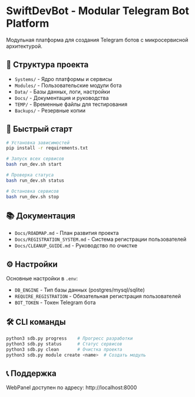 # SwiftDevBot - Modular Telegram Bot Platform

Модульная платформа для создания Telegram ботов с микросервисной архитектурой.

## 📁 Структура проекта

- `Systems/` - Ядро платформы и сервисы
- `Modules/` - Пользовательские модули бота
- `Data/` - Базы данных, логи, настройки
- `Docs/` - Документация и руководства
- `TEMP/` - Временные файлы для тестирования
- `Backups/` - Резервные копии

## 🚀 Быстрый старт

```bash
# Установка зависимостей
pip install -r requirements.txt

# Запуск всех сервисов
bash run_dev.sh start

# Проверка статуса
bash run_dev.sh status

# Остановка сервисов
bash run_dev.sh stop
```

## 📚 Документация

- `Docs/ROADMAP.md` - План развития проекта
- `Docs/REGISTRATION_SYSTEM.md` - Система регистрации пользователей
- `Docs/CLEANUP_GUIDE.md` - Руководство по очистке

## ⚙️ Настройки

Основные настройки в `.env`:
- `DB_ENGINE` - Тип базы данных (postgres/mysql/sqlite)
- `REQUIRE_REGISTRATION` - Обязательная регистрация пользователей
- `BOT_TOKEN` - Токен Telegram бота

## 🛠️ CLI команды

```bash
python3 sdb.py progress    # Прогресс разработки
python3 sdb.py status      # Статус сервисов
python3 sdb.py clean       # Очистка проекта
python3 sdb.py module create <name>  # Создать модуль
```

## 📞 Поддержка

WebPanel доступен по адресу: http://localhost:8000
